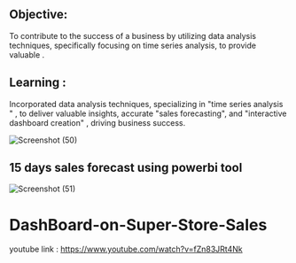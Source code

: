 ## Objective:
To contribute to the success of a business by utilizing data analysis techniques, specifically focusing on time series analysis, to provide valuable .

## Learning :
Incorporated data analysis techniques, specializing in "time series analysis " , to deliver valuable insights, accurate "sales forecasting", and "interactive dashboard creation" , driving business success.

![Screenshot (50)](https://github.com/BRISTY-SHUKLA/DashBoard-on-Super-Store-Sales/assets/101013518/5ce928cd-5d08-4a2d-be1c-a2ad80264384)

##       15 days sales forecast using powerbi tool

![Screenshot (51)](https://github.com/BRISTY-SHUKLA/DashBoard-on-Super-Store-Sales/assets/101013518/0b31c586-d325-4fea-b6fd-b31015fd195d)
# DashBoard-on-Super-Store-Sales
youtube link :
https://www.youtube.com/watch?v=fZn83JRt4Nk
